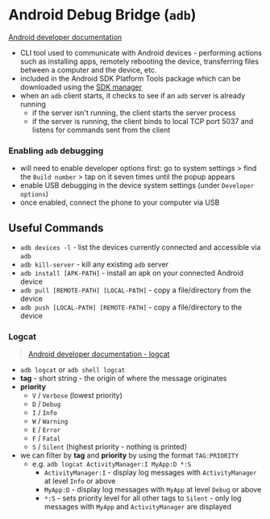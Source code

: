 # Android Debug Bridge (`adb`)

[Android developer documentation](https://developer.android.com/tools/adb)

- CLI tool used to communicate with Android devices - performing actions such as installing apps, remotely rebooting the device, transferring files between a computer and the device, etc.
- included in the Android SDK Platform Tools package which can be downloaded using the [SDK manager](https://developer.android.com/studio/intro/update?_gl=1*1mc64i8*_up*MQ..*_ga*MTE2MjI5OTI4Ny4xNzM3NDEzNzk1*_ga_6HH9YJMN9M*MTczNzQxMzc5NS4xLjAuMTczNzQxMzc5NS4wLjAuMTY3NDkzNjE4Mw..#sdk-manager)
- when an `adb` client starts, it checks to see if an `adb` server is already running
  - if the server isn't running, the client starts the server process
  - if the server is running, the client binds to local TCP port 5037 and listens for commands sent from the client
 
### Enabling `adb` debugging

- will need to enable developer options first: go to system settings > find the `Build number` > tap on it seven times until the popup appears
- enable USB debugging in the device system settings (under `Developer options`)
- once enabled, connect the phone to your computer via USB

## Useful Commands

- `adb devices -l` - list the devices currently connected and accessible via `adb`
- `adb kill-server` - kill any existing `adb` server
- `adb install [APK-PATH]` - install an apk on your connected Android device
- `adb pull [REMOTE-PATH] [LOCAL-PATH]` - copy a file/directory from the device
- `adb push [LOCAL-PATH] [REMOTE-PATH]` - copy a file/directory to the device

### Logcat

> [Android developer documentation - logcat](https://developer.android.com/tools/logcat)

- `adb logcat` or `adb shell logcat`
- **tag** - short string - the origin of where the message originates
- **priority**
  - `V` / `Verbose` (lowest priority)
  - `D` / `Debug`
  - `I` / `Info`
  - `W` / `Warning`
  - `E` / `Error`
  - `F` / `Fatal`
  - `S` / `Silent` (highest priority - nothing is printed)
- we can filter by **tag** and **priority** by using the format `TAG:PRIORITY`
  - e.g. `adb logcat ActivityManager:I MyApp:D *:S`
    - `ActivityManager:I` - display log messages with `ActivityManager` at level `Info` or above
    - `MyApp:D` - display log messages with `MyApp` at level `Debug` or above
    - `*:S` - sets priority level for all other tags to `Silent` - only log messages with `MyApp` and `ActivityManager` are displayed
 

